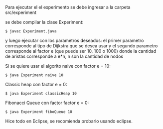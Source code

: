Para ejecutar el el experimento se debe ingresar a la carpeta src/experiment

se debe compilar la clase Experiment: 
```
$ javac Experiment.java
```

y luego ejecutar con los parametros deseados:
el primer parametro corresponde al tipo de Dijkstra que se desea usar y
el segundo parametro corresponde al factor e (que puede ser 10, 100 o 1000)
donde la cantidad de aristas corresponde a e*n, n son la cantidad de nodos


Si se quiere usar el algorito naive con factor e = 10:

```
$ java Experiment naive 10
```

Classic heap con factor e = 0: 

```
$ java Experiment classicHeap 10
```

Fibonacci Queue con factor factor e = 0:

```
$ java Experiment fiboQueue 10
```

Hice todo en Eclipse, se recomienda probarlo usando eclipse.